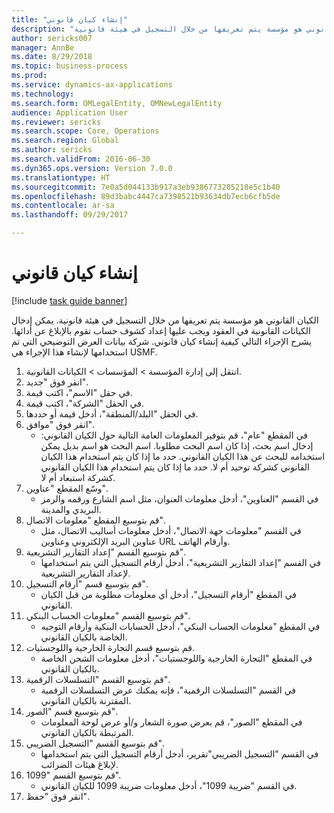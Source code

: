 ```yaml
--- 
title: "إنشاء كيان قانوني"
description: "الكيان القانوني هو مؤسسة يتم تعريفها من خلال التسجيل في هيئة قانونية."
author: sericks007
manager: AnnBe
ms.date: 8/29/2018
ms.topic: business-process
ms.prod: 
ms.service: dynamics-ax-applications
ms.technology: 
ms.search.form: OMLegalEntity, OMNewLegalEntity
audience: Application User
ms.reviewer: sericks
ms.search.scope: Core, Operations
ms.search.region: Global
ms.author: sericks
ms.search.validFrom: 2016-06-30
ms.dyn365.ops.version: Version 7.0.0
ms.translationtype: HT
ms.sourcegitcommit: 7e0a5d044133b917a3eb9386773205218e5c1b40
ms.openlocfilehash: 89d3babc4447ca7398521b93634db7ecb6cfb5de
ms.contentlocale: ar-sa
ms.lasthandoff: 09/29/2017

---
```

# <a name="create-a-legal-entity"></a>إنشاء كيان قانوني

[!include [task guide banner](../../includes/task-guide-banner.md)]

الكيان القانوني هو مؤسسة يتم تعريفها من خلال التسجيل في هيئة قانونية. يمكن إدخال الكيانات القانونية في العقود ويجب عليها إعداد كشوف حساب تقوم بالإبلاغ عن أدائها. يشرح الإجراء التالي كيفية إنشاء كيان قانوني. شركة بيانات العرض التوضيحي التي تم استخدامها لإنشاء هذا الإجراء هي USMF.

1. انتقل إلى إدارة المؤسسة > المؤسسات > الكيانات القانونية.
2. انقر فوق "جديد".
3. في حقل "الاسم"، اكتب قيمة.
4. في الحقل "الشركة"، اكتب قيمة.
5. في الحقل "البلد/المنطقة"، أدخل قيمة أو حددها.
6. انقر فوق "موافق".
    * في المقطع "عام"، قم بتوفير المعلومات العامة التالية حول الكيان القانوني: إدخال اسم بحث، إذا كان اسم البحث مطلوبا. اسم البحث هو اسم بديل يمكن استخدامه للبحث عن هذا الكيان القانوني. حدد ما إذا كان يتم استخدام هذا الكيان القانوني كشركة توحيد أم لا. حدد ما إذا كان يتم استخدام هذا الكيان القانوني كشركة استبعاد أم لا.  
7. وسّع المقطع "عناوين".
    * في القسم "العناوين"، أدخل معلومات العنوان، مثل اسم الشارع ورقمه والرمز البريدي والمدينة.  
8. ‏‫قم بتوسيع المقطع "معلومات الاتصال‬‬".
    * في القسم "معلومات جهة الاتصال"، أدخل معلومات أساليب الاتصال، مثل عناوين البريد الإلكتروني وعناوين URL وأرقام الهاتف.  
9. قم بتوسيع القسم "إعداد التقارير التشريعية".
    * في القسم "إعداد التقارير التشريعية"، أدخل أرقام التسجيل التي يتم استخدامها لإعداد التقارير التشريعية.  
10. قم بتوسيع قسم "أرقام التسجيل".
    * في المقطع "أرقام التسجيل"، أدخل أي معلومات مطلوبة من قبل الكيان القانوني.  
11. ‏‫قم بتوسيع القسم "معلومات الحساب البنكي‬".
    * في المقطع "معلومات الحساب البنكي"، أدخل الحسابات البنكية وأرقام التوجيه الخاصة بالكيان القانوني.  
12. قم بتوسيع قسم التجارة الخارجية واللوجستيات.
    * في المقطع "التجارة الخارجية واللوجستيات"، أدخل معلومات الشحن الخاصة بالكيان القانوني.  
13. قم بتوسيع القسم "التسلسلات الرقمية".
    * في القسم "التسلسلات الرقمية"، فإنه يمكنك عرض التسلسلات الرقمية المقترنة بالكيان القانوني.  
14. قم بتوسيع قسم "الصور‬".
    * في المقطع "الصور"، قم بعرض صورة الشعار و/أو عرض لوحة المعلومات المرتبطة بالكيان القانوني.  
15. قم بتوسيع القسم "التسجيل الضريبي".
    * في القسم "التسجيل الضريبي"تقرير، أدخل أرقام التسجيل التي يتم استخدامها لإبلاغ هيئات الضرائب.  
16. قم بتوسيع القسم "1099".
    * في القسم "ضريبة 1099"، أدخل معلومات ضريبة 1099 للكيان القانوني.  
17. انقر فوق "حفظ".


